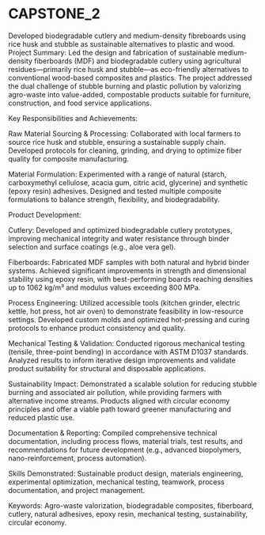 # CAPSTONE_2
Developed biodegradable cutlery and medium-density fibreboards using rice husk and stubble as sustainable alternatives to plastic and wood.
Project Summary:
Led the design and fabrication of sustainable medium-density fiberboards (MDF) and biodegradable cutlery using agricultural residues—primarily rice husk and stubble—as eco-friendly alternatives to conventional wood-based composites and plastics. The project addressed the dual challenge of stubble burning and plastic pollution by valorizing agro-waste into value-added, compostable products suitable for furniture, construction, and food service applications.

Key Responsibilities and Achievements:

Raw Material Sourcing & Processing: Collaborated with local farmers to source rice husk and stubble, ensuring a sustainable supply chain. Developed protocols for cleaning, grinding, and drying to optimize fiber quality for composite manufacturing.

Material Formulation: Experimented with a range of natural (starch, carboxymethyl cellulose, acacia gum, citric acid, glycerine) and synthetic (epoxy resin) adhesives. Designed and tested multiple composite formulations to balance strength, flexibility, and biodegradability.

Product Development:

Cutlery: Developed and optimized biodegradable cutlery prototypes, improving mechanical integrity and water resistance through binder selection and surface coatings (e.g., aloe vera gel).

Fiberboards: Fabricated MDF samples with both natural and hybrid binder systems. Achieved significant improvements in strength and dimensional stability using epoxy resin, with best-performing boards reaching densities up to 1062 kg/m³ and modulus values exceeding 800 MPa.

Process Engineering: Utilized accessible tools (kitchen grinder, electric kettle, hot press, hot air oven) to demonstrate feasibility in low-resource settings. Developed custom molds and optimized hot-pressing and curing protocols to enhance product consistency and quality.

Mechanical Testing & Validation: Conducted rigorous mechanical testing (tensile, three-point bending) in accordance with ASTM D1037 standards. Analyzed results to inform iterative design improvements and validate product suitability for structural and disposable applications.

Sustainability Impact: Demonstrated a scalable solution for reducing stubble burning and associated air pollution, while providing farmers with alternative income streams. Products aligned with circular economy principles and offer a viable path toward greener manufacturing and reduced plastic use.

Documentation & Reporting: Compiled comprehensive technical documentation, including process flows, material trials, test results, and recommendations for future development (e.g., advanced biopolymers, nano-reinforcement, process automation).

Skills Demonstrated:
Sustainable product design, materials engineering, experimental optimization, mechanical testing, teamwork, process documentation, and project management.

Keywords: Agro-waste valorization, biodegradable composites, fiberboard, cutlery, natural adhesives, epoxy resin, mechanical testing, sustainability, circular economy.
